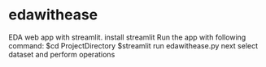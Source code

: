 # edawithease
EDA web app with streamlit.
install streamlit
Run the app with following command:
$cd ProjectDirectory
$streamlit run edawithease.py
next select dataset and perform operations 
